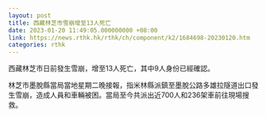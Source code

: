 ```yaml
---
layout: post
title: 西藏林芝市雪崩增至13人死亡
date: 2023-01-20 11:49:05.000000000 +08:00
link: https://news.rthk.hk/rthk/ch/component/k2/1684698-20230120.htm
categories: rthk
---
```


西藏林芝市日前發生雪崩，增至13人死亡，其中9人身份已經確認。

林芝市墨脫縣當局當地星期二晚接報，指米林縣派鎮至墨脫公路多雄拉隧道出口發生雪崩，造成人員和車輛被困。當局至今共派出近700人和236架車前往現場搜救。

